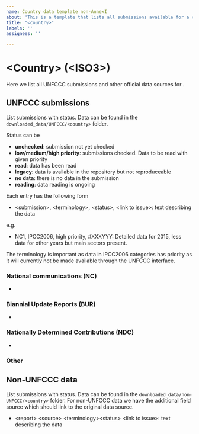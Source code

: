 ```yaml
---
name: Country data template non-AnnexI
about: 'This is a template that lists all submissions available for a country '
title: "<country>"
labels: ''
assignees: ''

---
```


# \<Country\> (\<ISO3\>)
Here we list all UNFCCC submissions and other official data sources for <Country>.

## UNFCCC submissions
List submissions with status. Data can be found in the `downloaded_data/UNFCCC/<country>` folder.

Status can be
* **unchecked**: submission not yet checked
* **low/medium/high priority**: submissions checked. Data to be read with given priority
* **read**:  data has been read
* **legacy**: data is available in the repository but not reproduceable
* **no data**: there is no data in the submission
* **reading**: data reading is ongoing

Each entry has the following form

* \<submission\>, \<terminology\>, \<status\>, \<link to issue\>:
text describing the data

e.g.
* NC1, IPCC2006, high priority, #XXXYYY:
Detailed data for 2015, less data for other years but main sectors present.

The terminology is important as data in IPCC2006 categories has priority as it will currently not be made available through the UNFCCC interface.

### National communications (NC)
* 

### Biannial Update Reports (BUR)
*
 
### Nationally Determined Contributions (NDC)
*

### Other

## Non-UNFCCC data
List submissions with status. Data can be found in the `downloaded_data/non-UNFCCC/<country>` folder.
For non-UNFCCC data we have the additional field source which should link to the original data source.

* \<report\> \<source\> \<terminology\>\<status\> \<link to issue\>:
text describing the data
